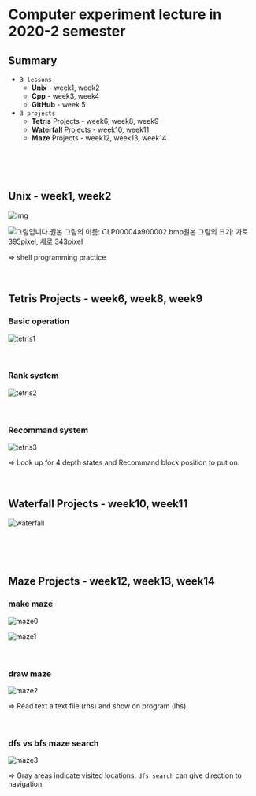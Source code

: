 # Computer experiment lecture in 2020-2 semester



## Summary

- `3 lessons`
  - **Unix** - week1, week2
  - **Cpp** - week3, week4
  - **GitHub** - week 5
- `3 projects`
  - **Tetris** Projects - week6, week8, week9
  - **Waterfall** Projects - week10, week11
  - **Maze** Projects - week12, week13, week14


ㅤ

ㅤ


## **Unix** - week1, week2

  

![img](./imgs_for_docs/unix.jpg) 

  ![그림입니다.원본 그림의 이름: CLP00004a900002.bmp원본 그림의 크기: 가로 395pixel, 세로 343pixel](./imgs_for_docs/unix2.jpg)  

=> shell programming practice

ㅤ

## Tetris Projects - week6, week8, week9

### Basic operation 

![tetris1](./imgs_for_docs/tetris1.jpg)

ㅤ

### Rank system

![tetris2](./imgs_for_docs/tetris2.jpg)

ㅤ

### Recommand system

![tetris3](./imgs_for_docs/tetris3.jpg)

=> Look up for 4 depth states and Recommand block position to put on.

ㅤ

## **Waterfall** Projects - week10, week11

![waterfall](./imgs_for_docs/waterfall.jpg)

ㅤ

ㅤ

## **Maze** Projects - week12, week13, week14

### make maze

![maze0](./imgs_for_docs/maze0.jpg)

![maze1](./imgs_for_docs/maze1.jpg)

ㅤ

### draw maze

![maze2](./imgs_for_docs/maze2.jpg)

=> Read text a text file (rhs) and show on program (lhs).

ㅤ

### dfs vs bfs maze search

![maze3](./imgs_for_docs/maze3.jpg)

=> Gray areas indicate visited locations. `dfs search` can give direction to navigation.